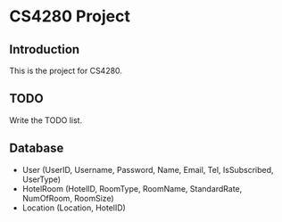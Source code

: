 # CS4280 Project
## Introduction
This is the project for CS4280.
## TODO
Write the TODO list.
## Database
- User (UserID, Username, Password, Name, Email, Tel, IsSubscribed, UserType)
- HotelRoom (HotelID, RoomType, RoomName, StandardRate, NumOfRoom, RoomSize)
- Location (Location, HotelID)
